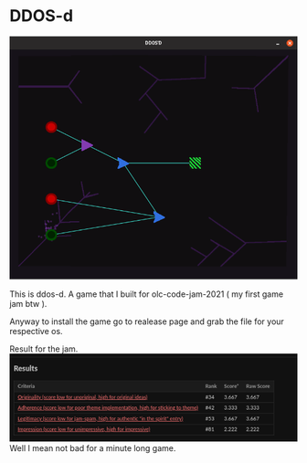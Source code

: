 # DDOS-d 

![gameplay](./docs/gameplay.png)

This is ddos-d. A game that I built for olc-code-jam-2021 ( my first game jam btw ).

Anyway to install the game go to realease page and grab the file for your respective
os.

Result for the jam. 
![jamResults](./docs/notbad.png)
Well I mean not bad for a minute long game.
